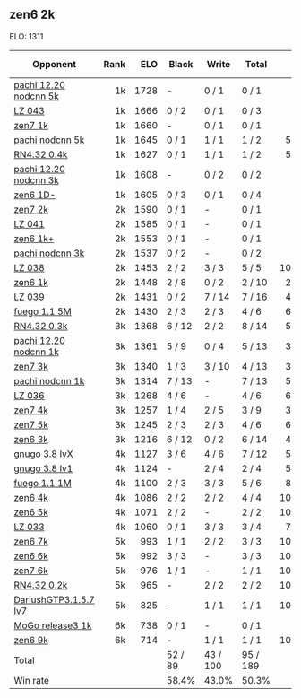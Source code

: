 ## zen6 2k ##

ELO: 1311

Opponent | Rank | ELO | Black | Write | Total | Win rate
---------|-----:|----:|-------|-------|-------|-------:
[pachi 12.20 nodcnn 5k](pachi%2012.20%20nodcnn%205k.md) | 1k | 1728 | - | 0 / 1 | 0 / 1 | 0.0%
[LZ 043](LZ%20043.md) | 1k | 1666 | 0 / 2 | 0 / 1 | 0 / 3 | 0.0%
[zen7 1k](zen7%201k.md) | 1k | 1660 | - | 0 / 1 | 0 / 1 | 0.0%
[pachi nodcnn 5k](pachi%20nodcnn%205k.md) | 1k | 1645 | 0 / 1 | 1 / 1 | 1 / 2 | 50.0%
[RN4.32 0.4k](RN4.32%200.4k.md) | 1k | 1627 | 0 / 1 | 1 / 1 | 1 / 2 | 50.0%
[pachi 12.20 nodcnn 3k](pachi%2012.20%20nodcnn%203k.md) | 1k | 1608 | - | 0 / 2 | 0 / 2 | 0.0%
[zen6 1D-](zen6%201D-.md) | 1k | 1605 | 0 / 3 | 0 / 1 | 0 / 4 | 0.0%
[zen7 2k](zen7%202k.md) | 2k | 1590 | 0 / 1 | - | 0 / 1 | 0.0%
[LZ 041](LZ%20041.md) | 2k | 1585 | 0 / 1 | - | 0 / 1 | 0.0%
[zen6 1k+](zen6%201k+.md) | 2k | 1553 | 0 / 1 | - | 0 / 1 | 0.0%
[pachi nodcnn 3k](pachi%20nodcnn%203k.md) | 2k | 1537 | 0 / 2 | - | 0 / 2 | 0.0%
[LZ 038](LZ%20038.md) | 2k | 1453 | 2 / 2 | 3 / 3 | 5 / 5 | 100.0%
[zen6 1k](zen6%201k.md) | 2k | 1448 | 2 / 8 | 0 / 2 | 2 / 10 | 20.0%
[LZ 039](LZ%20039.md) | 2k | 1431 | 0 / 2 | 7 / 14 | 7 / 16 | 43.8%
[fuego 1.1 5M](fuego%201.1%205M.md) | 2k | 1430 | 2 / 3 | 2 / 3 | 4 / 6 | 66.7%
[RN4.32 0.3k](RN4.32%200.3k.md) | 3k | 1368 | 6 / 12 | 2 / 2 | 8 / 14 | 57.1%
[pachi 12.20 nodcnn 1k](pachi%2012.20%20nodcnn%201k.md) | 3k | 1361 | 5 / 9 | 0 / 4 | 5 / 13 | 38.5%
[zen7 3k](zen7%203k.md) | 3k | 1340 | 1 / 3 | 3 / 10 | 4 / 13 | 30.8%
[pachi nodcnn 1k](pachi%20nodcnn%201k.md) | 3k | 1314 | 7 / 13 | - | 7 / 13 | 53.8%
[LZ 036](LZ%20036.md) | 3k | 1268 | 4 / 6 | - | 4 / 6 | 66.7%
[zen7 4k](zen7%204k.md) | 3k | 1257 | 1 / 4 | 2 / 5 | 3 / 9 | 33.3%
[zen7 5k](zen7%205k.md) | 3k | 1245 | 2 / 3 | 2 / 3 | 4 / 6 | 66.7%
[zen6 3k](zen6%203k.md) | 3k | 1216 | 6 / 12 | 0 / 2 | 6 / 14 | 42.9%
[gnugo 3.8 lvX](gnugo%203.8%20lvX.md) | 4k | 1127 | 3 / 6 | 4 / 6 | 7 / 12 | 58.3%
[gnugo 3.8 lv1](gnugo%203.8%20lv1.md) | 4k | 1124 | - | 2 / 4 | 2 / 4 | 50.0%
[fuego 1.1 1M](fuego%201.1%201M.md) | 4k | 1100 | 2 / 3 | 3 / 3 | 5 / 6 | 83.3%
[zen6 4k](zen6%204k.md) | 4k | 1086 | 2 / 2 | 2 / 2 | 4 / 4 | 100.0%
[zen6 5k](zen6%205k.md) | 4k | 1071 | 2 / 2 | - | 2 / 2 | 100.0%
[LZ 033](LZ%20033.md) | 4k | 1060 | 0 / 1 | 3 / 3 | 3 / 4 | 75.0%
[zen6 7k](zen6%207k.md) | 5k | 993 | 1 / 1 | 2 / 2 | 3 / 3 | 100.0%
[zen6 6k](zen6%206k.md) | 5k | 992 | 3 / 3 | - | 3 / 3 | 100.0%
[zen7 6k](zen7%206k.md) | 5k | 976 | 1 / 1 | - | 1 / 1 | 100.0%
[RN4.32 0.2k](RN4.32%200.2k.md) | 5k | 965 | - | 2 / 2 | 2 / 2 | 100.0%
[DariushGTP3.1.5.7 lv7](DariushGTP3.1.5.7%20lv7.md) | 5k | 825 | - | 1 / 1 | 1 / 1 | 100.0%
[MoGo release3 1k](MoGo%20release3%201k.md) | 6k | 738 | 0 / 1 | - | 0 / 1 | 0.0%
[zen6 9k](zen6%209k.md) | 6k | 714 | - | 1 / 1 | 1 / 1 | 100.0%
Total | | | 52 / 89 | 43 / 100 | 95 / 189 | 
Win rate| | | 58.4% | 43.0% | 50.3% | 
